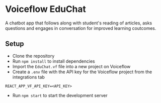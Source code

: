 # Voiceflow EduChat

A chatbot app that follows along with student's reading of articles, asks questions and engages in conversation for improved learning coutcomes.

## Setup

- Clone the repository
- Run `npm install` to install dependencies
- Import the `EduChat.vf` file into a new project on Voiceflow
- Create a `.env` file with the API key for the Voiceflow project from the integrations tab
```
REACT_APP_VF_API_KEY=<API_KEY>
```
- Run `npm start` to start the development server
